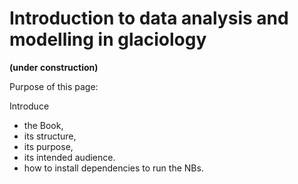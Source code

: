 # Introduction to data analysis and modelling in glaciology

**(under construction)**

Purpose of this page:

Introduce
* the Book,
* its structure,
* its purpose,
* its intended audience.
* how to install dependencies to run the NBs.
